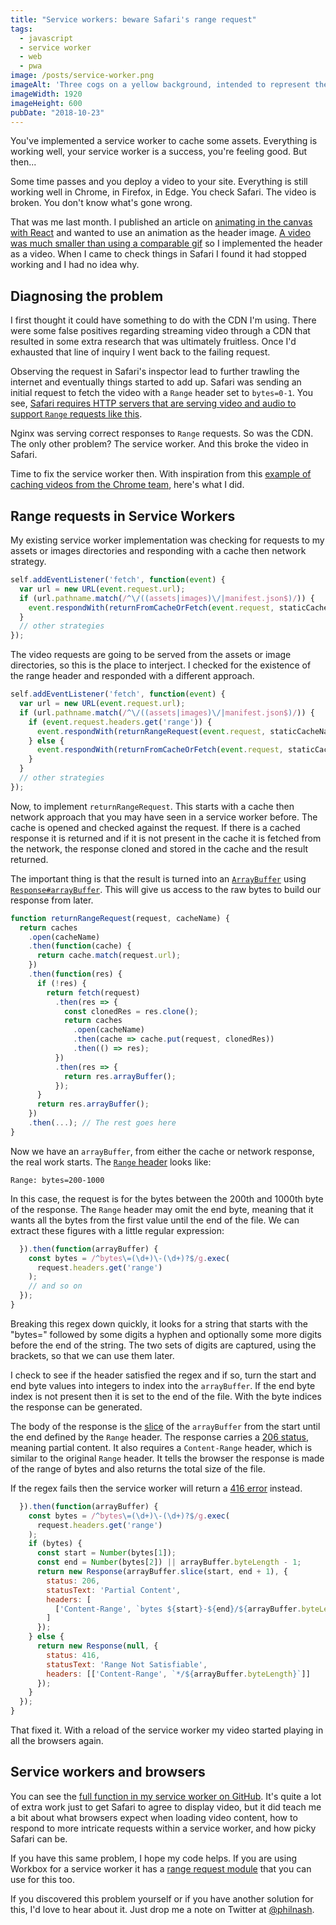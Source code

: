 ```yaml
---
title: "Service workers: beware Safari's range request"
tags:
  - javascript
  - service worker
  - web
  - pwa
image: /posts/service-worker.png
imageAlt: 'Three cogs on a yellow background, intended to represent the idea of the Service Worker'
imageWidth: 1920
imageHeight: 600
pubDate: "2018-10-23"
---
```


You've implemented a service worker to cache some assets. Everything is working well, your service worker is a success, you're feeling good. But then...

Some time passes and you deploy a video to your site. Everything is still working well in Chrome, in Firefox, in Edge. You check Safari. The video is broken. You don't know what's gone wrong.

That was me last month. I published an article on [animating in the canvas with React](/blog/2018/09/27/techniques-for-animating-on-the-canvas-in-react/) and wanted to use an animation as the header image. [A video was much smaller than using a comparable gif](https://developers.google.com/web/fundamentals/performance/optimizing-content-efficiency/replace-animated-gifs-with-video/) so I implemented the header as a video. When I came to check things in Safari I found it had stopped working and I had no idea why.

## Diagnosing the problem

I first thought it could have something to do with the CDN I'm using. There were some false positives regarding streaming video through a CDN that resulted in some extra research that was ultimately fruitless. Once I'd exhausted that line of inquiry I went back to the failing request.

Observing the request in Safari's inspector lead to further trawling the internet and eventually things started to add up. Safari was sending an initial request to fetch the video with a `Range` header set to `bytes=0-1`. You see, [Safari requires HTTP servers that are serving video and audio to support `Range` requests like this](https://developer.apple.com/library/archive/documentation/AppleApplications/Reference/SafariWebContent/CreatingVideoforSafarioniPhone/CreatingVideoforSafarioniPhone.html#//apple_ref/doc/uid/TP40006514-SW6).

Nginx was serving correct responses to `Range` requests. So was the CDN. The only other problem? The service worker. And this broke the video in Safari.

Time to fix the service worker then. With inspiration from this [example of caching videos from the Chrome team](https://googlechrome.github.io/samples/service-worker/prefetch-video/), here's what I did.

## Range requests in Service Workers

My existing service worker implementation was checking for requests to my assets or images directories and responding with a cache then network strategy.

```javascript
self.addEventListener('fetch', function(event) {
  var url = new URL(event.request.url);
  if (url.pathname.match(/^\/((assets|images)\/|manifest.json$)/)) {
    event.respondWith(returnFromCacheOrFetch(event.request, staticCacheName));
  }
  // other strategies
});
```

The video requests are going to be served from the assets or image directories, so this is the place to interject. I checked for the existence of the range header and responded with a different approach.

```javascript
self.addEventListener('fetch', function(event) {
  var url = new URL(event.request.url);
  if (url.pathname.match(/^\/((assets|images)\/|manifest.json$)/)) {
    if (event.request.headers.get('range')) {
      event.respondWith(returnRangeRequest(event.request, staticCacheName));
    } else {
      event.respondWith(returnFromCacheOrFetch(event.request, staticCacheName));
    }
  }
  // other strategies
});
```

Now, to implement `returnRangeRequest`. This starts with a cache then network approach that you may have seen in a service worker before. The cache is opened and checked against the request. If there is a cached response it is returned and if it is not present in the cache it is fetched from the network, the response cloned and stored in the cache and the result returned.

The important thing is that the result is turned into an [`ArrayBuffer`](https://developer.mozilla.org/en-US/docs/Web/JavaScript/Reference/Global_Objects/ArrayBuffer) using [`Response#arrayBuffer`](https://developer.mozilla.org/en-US/docs/Web/API/Body/arrayBuffer). This will give us access to the raw bytes to build our response from later.

```javascript
function returnRangeRequest(request, cacheName) {
  return caches
    .open(cacheName)
    .then(function(cache) {
      return cache.match(request.url);
    })
    .then(function(res) {
      if (!res) {
        return fetch(request)
          .then(res => {
            const clonedRes = res.clone();
            return caches
              .open(cacheName)
              .then(cache => cache.put(request, clonedRes))
              .then(() => res);
          })
          .then(res => {
            return res.arrayBuffer();
          });
      }
      return res.arrayBuffer();
    })
    .then(...); // The rest goes here
}
```

Now we have an `arrayBuffer`, from either the cache or network response, the real work starts. The [`Range` header](https://developer.mozilla.org/en-US/docs/Web/HTTP/Headers/Range) looks like:

```
Range: bytes=200-1000
```

In this case, the request is for the bytes between the 200th and 1000th byte of the response. The `Range` header may omit the end byte, meaning that it wants all the bytes from the first value until the end of the file. We can extract these figures with a little regular expression:

```javascript
  }).then(function(arrayBuffer) {
    const bytes = /^bytes\=(\d+)\-(\d+)?$/g.exec(
      request.headers.get('range')
    );
    // and so on
  });
}
```

Breaking this regex down quickly, it looks for a string that starts with the "bytes=" followed by some digits a hyphen and optionally some more digits before the end of the string. The two sets of digits are captured, using the brackets, so that we can use them later.

I check to see if the header satisfied the regex and if so, turn the start and end byte values into integers to index into the `arrayBuffer`. If the end byte index is not present then it is set to the end of the file. With the byte indices the response can be generated.

The body of the response is the [slice](https://developer.mozilla.org/en-US/docs/Web/JavaScript/Reference/Global_Objects/ArrayBuffer/slice) of the `arrayBuffer` from the start until the end defined by the `Range` header. The response carries a [206 status](https://developer.mozilla.org/en-US/docs/Web/HTTP/Status/206), meaning partial content. It also requires a `Content-Range` header, which is similar to the original `Range` header. It tells the browser the response is made of the range of bytes and also returns the total size of the file.

If the regex fails then the service worker will return a [416 error](https://developer.mozilla.org/en-US/docs/Web/HTTP/Status/416) instead.

```javascript
  }).then(function(arrayBuffer) {
    const bytes = /^bytes\=(\d+)\-(\d+)?$/g.exec(
      request.headers.get('range')
    );
    if (bytes) {
      const start = Number(bytes[1]);
      const end = Number(bytes[2]) || arrayBuffer.byteLength - 1;
      return new Response(arrayBuffer.slice(start, end + 1), {
        status: 206,
        statusText: 'Partial Content',
        headers: [
          ['Content-Range', `bytes ${start}-${end}/${arrayBuffer.byteLength}`]
        ]
      });
    } else {
      return new Response(null, {
        status: 416,
        statusText: 'Range Not Satisfiable',
        headers: [['Content-Range', `*/${arrayBuffer.byteLength}`]]
      });
    }
  });
}
```

That fixed it. With a reload of the service worker my video started playing in all the browsers again.

## Service workers and browsers

You can see the [full function in my service worker on GitHub](https://github.com/philnash/philna.sh/blob/ba798a2d5d8364fc7c1dae1819cbd8ef103c8b67/sw.js#L50-L94). It's quite a lot of extra work just to get Safari to agree to display video, but it did teach me a bit about what browsers expect when loading video content, how to respond to more intricate requests within a service worker, and how picky Safari can be.

If you have this same problem, I hope my code helps. If you are using Workbox for a service worker it has a [range request module](https://developers.google.com/web/tools/workbox/modules/workbox-range-requests) that you can use for this too.

If you discovered this problem yourself or if you have another solution for this, I'd love to hear about it. Just drop me a note on Twitter at [@philnash](https://twitter.com/philnash).
